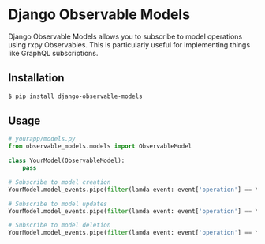 # Django Observable Models

Django Observable Models allows you to subscribe to model operations using rxpy Observables. This is particularly useful for implementing things like GraphQL subscriptions.

## Installation

```bash
$ pip install django-observable-models
```

## Usage

```python
# yourapp/models.py
from observable_models.models import ObservableModel

class YourModel(ObservableModel):
    pass

# Subscribe to model creation
YourModel.model_events.pipe(filter(lamda event: event['operation'] == YourModel.CREATED))

# Subscribe to model updates 
YourModel.model_events.pipe(filter(lamda event: event['operation'] == YourModel.UPDATED))

# Subscribe to model deletion 
YourModel.model_events.pipe(filter(lamda event: event['operation'] == YourModel.DELETED))
```